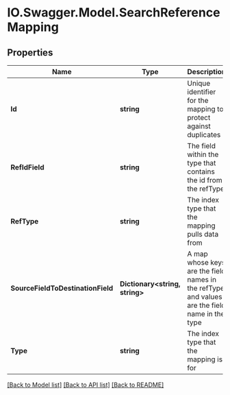 # IO.Swagger.Model.SearchReferenceMapping
## Properties

Name | Type | Description | Notes
------------ | ------------- | ------------- | -------------
**Id** | **string** | Unique identifier for the mapping to protect against duplicates | 
**RefIdField** | **string** | The field within the type that contains the id from the refType | 
**RefType** | **string** | The index type that the mapping pulls data from | 
**SourceFieldToDestinationField** | **Dictionary&lt;string, string&gt;** | A map whose keys are the field names in the refType and values are the field name in the type | 
**Type** | **string** | The index type that the mapping is for | 

[[Back to Model list]](../README.md#documentation-for-models) [[Back to API list]](../README.md#documentation-for-api-endpoints) [[Back to README]](../README.md)

